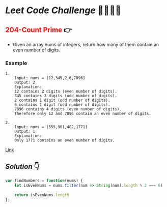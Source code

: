 # **_Leet Code Challenge_** 👨‍💻👩‍💻

## <span style="color:red">204-Count Prime</span> 👉

- Given an array nums of integers, return how many of them contain an even number of digits.

### Example

```
1.
    Input: nums = [12,345,2,6,7896]
    Output: 2
    Explanation:
    12 contains 2 digits (even number of digits).
    345 contains 3 digits (odd number of digits).
    2 contains 1 digit (odd number of digits).
    6 contains 1 digit (odd number of digits).
    7896 contains 4 digits (even number of digits).
    Therefore only 12 and 7896 contain an even number of digits.

2.
    Input: nums = [555,901,482,1771]
    Output: 1 
    Explanation: 
    Only 1771 contains an even number of digits.

```

[Link](https://leetcode.com/problems/count-primes/)

## _Solution_ 👇

```javascript
var findNumbers = function(nums) {
    let isEvenNums = nums.filter(num => String(num).length % 2 === 0)
    
    return isEvenNums.length
};
```
